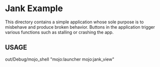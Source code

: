 # Jank Example

This directory contains a simple application whose sole purpose is to
misbehave and produce broken behavior.  Buttons in the application trigger
various functions such as stalling or crashing the app.

## USAGE

  out/Debug/mojo_shell "mojo:launcher mojo:jank_view"
